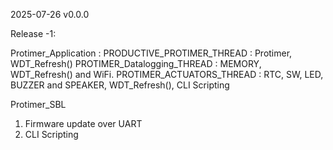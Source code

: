 
2025-07-26 v0.0.0

Release -1: 

Protimer_Application : 
PRODUCTIVE_PROTIMER_THREAD : Protimer, WDT_Refresh()
PROTIMER_Datalogging_THREAD : MEMORY, WDT_Refresh() and WiFi.
PROTIMER_ACTUATORS_THREAD : RTC, SW, LED, BUZZER and SPEAKER, WDT_Refresh(), CLI Scripting

Protimer_SBL
1. Firmware update over UART
2. CLI Scripting

